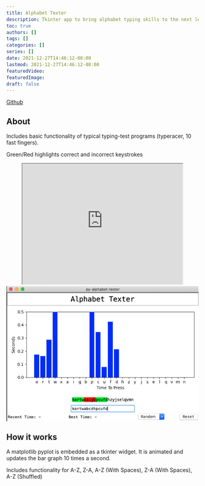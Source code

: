 ```yaml
---
title: Alphabet Texter
description: Tkinter app to bring alphabet typing skills to the next level.
toc: true
authors: []
tags: []
categories: []
series: []
date: 2021-12-27T14:46:12-08:00
lastmod: 2021-12-27T14:46:12-08:00
featuredVideo:
featuredImage:
draft: false
---
```

[Github](https://github.com/joseph-x-li/py-alphabet-texter)

## About
Includes basic functionality of typical typing-test programs (typeracer, 10 fast fingers).

Green/Red highlights correct and incorrect keystrokes

<!-- Centered IFrame-->
<div style="width:100%; text-align:center; "><iframe style="width: 420px; height: 315px; margin: 0 auto;"
src="https://www.youtube.com/embed/8CjnURi6ZwM">
</iframe></div>

<img style="display: block; margin-left: auto; margin-right: auto; width=700px" src="/images/portfolio-6/wrong.png"/>

## How it works
    
A matplotlib pyplot is embedded as a tkinter widget. It is animated and updates the bar graph 10 times a second. 

Includes functionality for A-Z, Z-A, A-Z (With Spaces), Z-A (With Spaces), A-Z (Shuffled)
